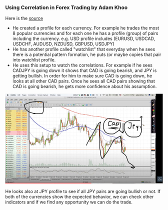 ###   Using Correlation in Forex Trading by Adam Khoo
Here is the [source]([https://youtu.be/4GmaK-fmSsE)

- He created a profile for each currency. For example he trades the most 8 popular currencies and for each one he has a profile (group) of pairs including the currency. e.g. USD profile includes (EURUSD, USDCAD, USDCHF, AUDUSD, NZDUSD, GBPUSD, USDJPY)
- He has another profile called "watchlist" that everyday when he sees there is a potential pattern formation, he puts (or maybe copies that pair into watchlist profile.
- He uses this setup to watch the correlations. For example if he sees CADJPY is going down it shows that CAD is going bearish, and JPY is getting bullish. In order for him to make sure CAD is going down, he looks at all other CAD pairs. Once he sees all CAD pairs showing that CAD is going bearish, he gets more confidence about his assumption.
<img src="CAD-JPY-correlation.JPG">

He looks also at JPY profile to see if all JPY pairs are going bullish or not. 
If both of the currencies show the expected behavior, we can check other indicators and if we find any opportunity we can do the trade.
